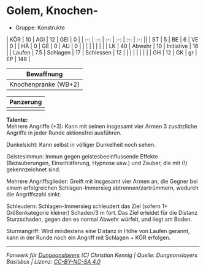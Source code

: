 # Golem, Knochen-  
- Gruppe: Konstrukte  

| KÖR    | 10  | AGI      | 12 | GEI        | 0   |
| :-: | :-: | :-: | :-: | :-: | :-: ||
| ST     | 5   | BE       | 6  | VE         | 0   |
| HÄ     | 0   | GE       | 0  | AU         | 0   |
|        |     |          |    |            |     |
| LK     | 40  | Abwehr   | 10 | Initiative | 18  |
| Laufen | 7.5 | Schlagen | 17 | Schiessen  | 12  |
|        |     |          |    |            |     |
| GH     | 12  | GK       | gr | EP         | 148 |


| Bewaffnung |
| --- |
| Knochenpranke (WB+2) |


| Panzerung |
| --- |
|  |


**Talente:**  
Mehrere Angriffe (+3): Kann mit seinen insgesamt vier Armen 3 zusätzliche Angriffe in jeder Runde aktionsfrei ausführen.

Dunkelsicht: Kann selbst in völliger Dunkelheit noch sehen.

Geistesimmun: Immun gegen geistesbeeinflussende Effekte (Bezauberungen, Einschläferung, Hypnose usw.) und Zauber, die mit (!) gekennzeichnet sind.

Mehrere Angriffsglieder: Greift mit insgesamt vier Armen an, die Gegner bei einem erfolgreichen Schlagen-Immersieg abtrennen/zertrümmern, wodurch die Angriffszahl sinkt.

Schleudern: Schlagen-Immersieg schleudert das Ziel (sofern 1+ Größenkategorie kleiner) Schaden/3 m fort. Das Ziel erleidet für die Distanz Sturzschaden, gegen den es normal Abwehr würfelt, und liegt am Boden.

Sturmangriff: Wird mindestens eine Distanz in Höhe von Laufen gerannt, kann in der Runde noch ein Angriff mit Schlagen + KÖR erfolgen.





___
*Fanwerk für [Dungeonslayers](https://www.dungeonslayers.net/) (C) Christian Kennig | Quelle: Dungeonslayers Basisbox | Lizenz: [CC-BY-NC-SA 4.0](https://creativecommons.org/licenses/by-nc-sa/4.0/deed.de)*
